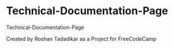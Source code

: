 # Technical-Documentation-Page
Technical-Documentation-Page

Created by Roshan Tadadikar as a Project for FreeCodeCamp
